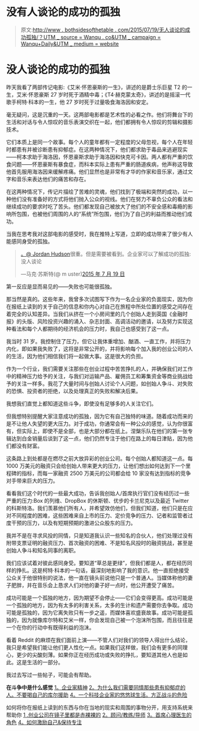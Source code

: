 # 没有人谈论的成功的孤独

> 原文:[http://www . bothsidesofthetable . com/2015/07/19/无人谈论的成功孤独/？UTM _ source = Wanqu . co&UTM _ campaign = Wanqu+Daily&UTM _ medium = website](http://www.bothsidesofthetable.com/2015/07/19/the-loneliness-of-success-that-nobody-talks-about/?utm_source=wanqu.co&utm_campaign=Wanqu+Daily&utm_medium=website)

# 没人谈论的成功的孤独

昨天我看了两部传记电影:《艾米·怀恩豪斯的一生》，讲述的是爵士乐巨星 T2 的一生，艾米·怀恩豪斯 27 岁时死于酒精中毒；《T4·赫克蒙太奇》，讲述的是摇滚一代歌手柯特·科本的一生，他 27 岁时死于过量吸食海洛因和安定。

毫无疑问，这是沉重的一天。这两部电影都是艺术性的必看之作。他们将舞台下的生活和对话与令人惊叹的音乐表演交织在一起，他们都拥有令人惊叹的剪辑和摄影技术。

它们本质上是同一个故事。每个人的童年都有一定程度的父母忽视，每个人在年轻时都患有并被诊断患有抑郁症。在这两种情况下，他们都求助于毒品来逃避现实——柯本求助于海洛因，怀恩豪斯求助于海洛因和快克可卡因。两人都有严重的饮食问题——怀恩豪斯有暴食症，而科本实际上患有严重的肠道疾病，他声称这导致他首先服用海洛因来缓解疼痛。他们显然也是非常有才华的作家和音乐家，通过文字和音乐来表达他们的痛苦和存在。

在这两种情况下，传记片描绘了苦难的灵魂，他们找到了极端和突然的成功，以一种他们没有准备好的方式将他们抛入公众的视线。他们在努力不辜负公众的看法和继续成功的要求时吃了苦头。他们都发现自己被放大了他们的不安全感和毒瘾的影响所包围，也被他们周围的人的“系统”所包围，他们为了自己的利益而推动他们成功。

当我在思考我对这部电影的感受时，我在推特上写道，立即的成功带来了很少有人能感同身受的孤独。

> [。@ Jordan Hudson](https://twitter.com/jordandhudson)很重。但是需要被看到。企业家可以了解成功的孤独:没人谈论
> 
> —马克·苏斯特(@ m uster)[2015 年 7 月 19 日](https://twitter.com/msuster/status/622797563687636992)

第一反应是显而易见的——失败也可能很孤独。



那当然是真的。这些年来，我曾多次试图写下作为一名企业家的负面现实，因为你在报纸上读到的关于自己的信息和你内心对自己在旅程中所处位置的感受之间存在着完全的认知差异。当我们从挤在一个小房间里的几个创始人走到英国《金融时报》的头版、风险投资兴趣的涌入、杂志封面、高调活动的邀请，以及努力实现这种看法和每个人都期待的经济机会的压力时，我自己也感受到了这一点。

我当时 31 岁。我控制住了压力，但它让我体重增加、酗酒、一直工作，并将压力内化，即如果我失败了，这将是非常公开的，并将影响每个加入我的创业公司的人的生活，因为他们相信我们将一起做大事。这是很大的负担。

作为一个行业，我们需要关注那些在创业过程中苦苦挣扎的人，并确保我们对工作中的精神压力给予的关注，与我们对运输产品、雇佣员工和筹集资金等商业挑战给予的关注一样多。我花了大量时间与创始人讨论个人问题，如创始人争斗、对失败的恐惧、投资者的拒绝，以及处理真正的失败和解决后果。

我想我们直觉上都知道这些斗争，即使没有足够多的人关注它们。

但我想特别提醒大家注意成功的孤独，因为它有自己独特的味道。随着成功而来的是不让他人失望的更大压力。对于成功，你通常会有一种公众的感觉，认为你很富有，但实际上，即使不是全部，也是大部分都在纸上。涅槃乐队在他们的第一张专辑达到白金销量后谈到了这一点，他们仍然专注于他们在路上的每日津贴，因为他们都没有财富。

这条路上到处都是在燃尽之前大放异彩的创业公司。每个创始人都知道这一点。每 1000 万美元的融资只会给创始人带来更大的压力，让他们想出如何达到下一个里程碑的指标，而每一家融资 2500 万美元的公司都会给 10 家没有达到指标的竞争对手带来巨大的压力。

看看我们这个时代的一些最大成功，告诉我创始人/首席执行官们没有经历过一些严重的压力:Box 的列维、DropBox 的休斯顿、优步的卡兰尼克以及最近 Twitter 的科斯特洛。我们羡慕他们所有人，并希望效仿他们，但我们知道，他们只是在应对不同程度的困难，这些困难来自上市的压力、定价竞争的压力、记者和监管者过度干预的压力，以及有短期预期的激进公众股东的压力。

我并不是在寻求风投的同情，只是知道我认识一些知名的合伙人，他们处理过没有附带支票证明的融资压力、首次融资的困难、不是知名风投时的融资挑战，甚至是创始人争斗和知名同事的离职。

我们应该试着对彼此感同身受。要知道“草总是更绿”，但我们都是人，都在经历同样的挣扎。这是柯特·科本的一句话，最深刻地影响了我的意识。他一直拒绝接受公众关于他很特别的说法，他一直在镜头前说他只是一个普通人。当媒体称他的妻子肥胖，并在音乐会上恳求人们对他的妻子好一点时，他公开遭受了痛苦。

成功可能是一个孤独的地方，因为期望不会停止——它们会变得更高。成功可能是一个孤独的地方，因为有太多的利害关系，太多的生计和遗产需要你去争取。成功可能是孤独的，因为它离失败只有一步之遥，而媒体喜欢盛衰故事。成功可能是孤独的，因为就像库尔特和艾米一样，你会发现自己被一个泡沫所包围，而且往往是一个在你的行动中有既得利益的泡沫。

看着 Reddit 的麻烦在我们面前上演——不管人们对我们的领导人得出什么结论，我只是希望我们能让他们更人性化一点。如果我们这样做，我们会有更多的同理心，更少的尖酸刻薄。如果你正在经历成功或失败的挣扎，要知道其他人也是如此。这是生活的一部分。

我过去写过一些帖子，可能会有帮助。

**在斗争中是什么感觉**
[1。企业家精神](http://www.bothsidesofthetable.com/2012/11/18/entrepreneurshit-the-blog-post-on-what-its-really-like/)
[2。为什么我们需要同情那些患有抑郁症的人。不要喝自己的库尔援助](http://www.bothsidesofthetable.com/2013/01/30/we-need-to-have-sympathy-for-those-with-depression-it-is-an-illness/)
[4。一个科技企业家的悠悠球生活。方正战斗的危险](http://www.bothsidesofthetable.com/2010/01/31/the-yo-yo-life-of-a-tech-entrepreneur-a-cautionary-tale/)

如何将你在报纸上读到的东西与你在当地的现实和周围的事物分开，用支持系统来帮助你
[1 .创业公司在镜子里都是赤裸裸的](http://www.bothsidesofthetable.com/2009/08/28/start-ups-are-all-naked-in-the-mirror/)
[2。顾问/教练/导师](http://www.bothsidesofthetable.com/2012/12/17/the-valuable-unsung-heroes-of-startups/)
[3。首席心理医生的角色](http://www.bothsidesofthetable.com/2010/09/08/my-life-as-a-ceo-and-vc-chief-psychologist/)
[4。如何激励自己&保持专注](http://www.bothsidesofthetable.com/2013/10/08/how-do-you-motivate-yourself-and-stay-focused/)

